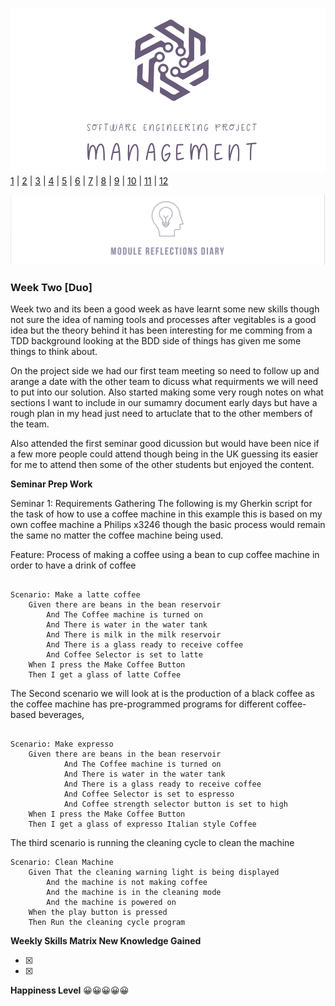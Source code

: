 ![Logo](Images/Logo.png)
[1](/MyPortfolio/SEPM/Unit01.html) | [2](/MyPortfolio/SEPM/Unit02.html) | [3](/MyPortfolio/SEPM/Unit03.html) | [4](/MyPortfolio/SEPM/Unit04.html) | [5](/MyPortfolio/SEPM/Unit05.html) | [6](/MyPortfolio/SEPM/Unit06.html) | [7](/MyPortfolio/SEPM/Unit07.html) | [8](/MyPortfolio/SEPM/Unit08.html) | [9](/MyPortfolio/SEPM/Unit09.html) | [10](/MyPortfolio/SEPM/Unit10.html) | [11](/MyPortfolio/SEPM/Unit11.html) | [12](/MyPortfolio/SEPM/Unit12.html)

![Logo](Images/Diary.png)
### Week Two [Duo]

Week two and its been a good week as have learnt some new skills though not sure the idea of naming tools and processes after vegitables is a good idea but the theory behind it has been interesting for me comming from a TDD background looking at the BDD side of things has given me some things to think about.

On the project side we had our first team meeting so need to follow up and arange a date with the other team to dicuss what requirments we will need to put into our solution. Also started making some very rough notes on what sections I want to include in our sumamry document early days but have a rough plan in my head just need to artuclate that to the other members of the team.

Also attended the first seminar good dicussion but would have been nice if a few more people could attend though being in the UK guessing its easier for me to attend then some of the other students but enjoyed the content.

**Seminar Prep Work**

Seminar 1: Requirements Gathering
The following is my Gherkin script for the task of how to use a coffee machine in this example this is based on my own coffee machine a Philips x3246 though the basic process would remain the same no matter the coffee machine being used.

Feature: Process of making a coffee using a bean to cup coffee machine in order to have a drink of coffee

```shell

Scenario: Make a latte coffee
	Given there are beans in the bean reservoir 
		And The Coffee machine is turned on
		And There is water in the water tank
		And There is milk in the milk reservoir 
		And There is a glass ready to receive coffee
		And Coffee Selector is set to latte
	When I press the Make Coffee Button
	Then I get a glass of latte Coffee
```

The Second scenario we will look at is the production of a black coffee as the coffee machine has pre-programmed programs for different coffee-based beverages,

```shell

Scenario: Make expresso 
	Given there are beans in the bean reservoir 
    		And The Coffee machine is turned on
    		And There is water in the water tank 
    		And There is a glass ready to receive coffee
    		And Coffee Selector is set to espresso
    		And Coffee strength selector button is set to high 
  	When I press the Make Coffee Button
  	Then I get a glass of expresso Italian style Coffee
```

The third scenario is running the cleaning cycle to clean the machine 

```shell
Scenario: Clean Machine
	Given That the cleaning warning light is being displayed
		And the machine is not making coffee 
		And the machine is in the cleaning mode
		And the machine is powered on
	When the play button is pressed
	Then Run the cleaning cycle program
```



**Weekly Skills Matrix New Knowledge Gained**

- [x] 
- [x] 

**Happiness Level**
😀😀😀😀😀
